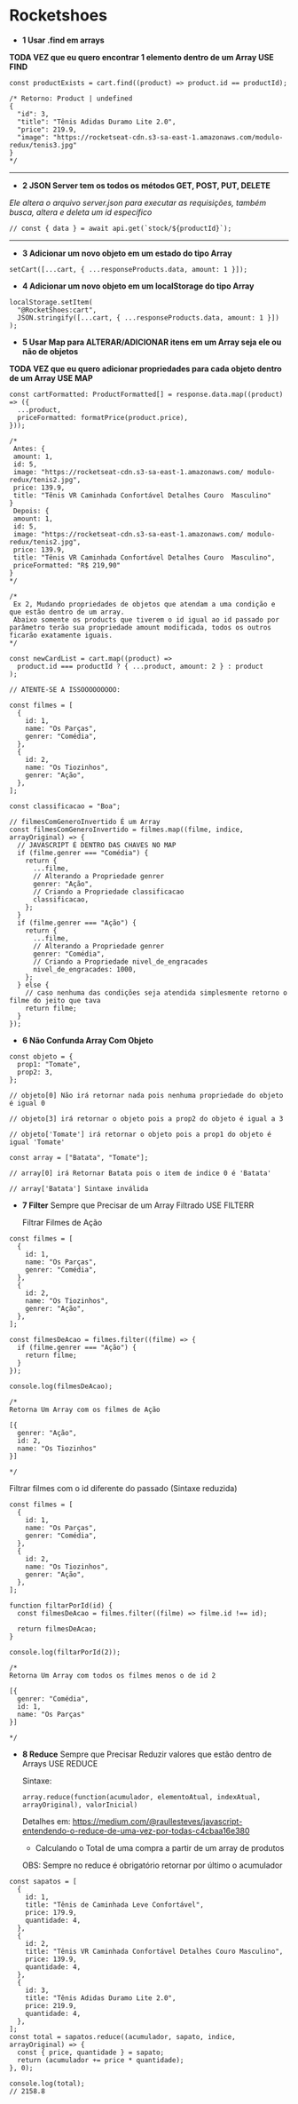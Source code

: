 # Rocketshoes

- **1 Usar .find em arrays**

**TODA VEZ que eu quero encontrar 1 elemento dentro de um Array USE FIND**

```tsx
const productExists = cart.find((product) => product.id == productId);

/* Retorno: Product | undefined
{
  "id": 3,
  "title": "Tênis Adidas Duramo Lite 2.0",
  "price": 219.9,
  "image": "https://rocketseat-cdn.s3-sa-east-1.amazonaws.com/modulo-redux/tenis3.jpg"
}
*/
```

---

- **2 JSON Server tem os todos os métodos GET, POST, PUT, DELETE**

_Ele altera o arquivo server.json para executar as requisições, também busca, altera e deleta um id específico_

```tsx
// const { data } = await api.get(`stock/${productId}`);
```

---

- **3 Adicionar um novo objeto em um estado do tipo Array**

```tsx
setCart([...cart, { ...responseProducts.data, amount: 1 }]);
```

- **4 Adicionar um novo objeto em um localStorage do tipo Array**

```tsx
localStorage.setItem(
  "@RocketShoes:cart",
  JSON.stringify([...cart, { ...responseProducts.data, amount: 1 }])
);
```

- **5 Usar Map para ALTERAR/ADICIONAR itens em um Array seja ele ou não de objetos**

**TODA VEZ que eu quero adicionar propriedades para cada objeto dentro de um Array USE MAP**

```tsx
const cartFormatted: ProductFormatted[] = response.data.map((product) => ({
  ...product,
  priceFormatted: formatPrice(product.price),
}));

/*
 Antes: {
 amount: 1,
 id: 5,
 image: "https://rocketseat-cdn.s3-sa-east-1.amazonaws.com/ modulo-redux/tenis2.jpg",
 price: 139.9,
 title: "Tênis VR Caminhada Confortável Detalhes Couro  Masculino"
}
 Depois: {
 amount: 1,
 id: 5,
 image: "https://rocketseat-cdn.s3-sa-east-1.amazonaws.com/ modulo-redux/tenis2.jpg",
 price: 139.9,
 title: "Tênis VR Caminhada Confortável Detalhes Couro  Masculino",
 priceFormatted: "R$ 219,90"
}
*/

/*
 Ex 2, Mudando propriedades de objetos que atendam a uma condição e que estão dentro de um array.
 Abaixo somente os products que tiverem o id igual ao id passado por parâmetro terão sua propriedade amount modificada, todos os outros ficarão exatamente iguais.
*/

const newCardList = cart.map((product) =>
  product.id === productId ? { ...product, amount: 2 } : product
);

// ATENTE-SE A ISSOOOOOOOOO:

const filmes = [
  {
    id: 1,
    name: "Os Parças",
    genrer: "Comédia",
  },
  {
    id: 2,
    name: "Os Tiozinhos",
    genrer: "Ação",
  },
];

const classificacao = "Boa";

// filmesComGeneroInvertido É um Array
const filmesComGeneroInvertido = filmes.map((filme, indice, arrayOriginal) => {
  // JAVASCRIPT É DENTRO DAS CHAVES NO MAP
  if (filme.genrer === "Comédia") {
    return {
      ...filme,
      // Alterando a Propriedade genrer
      genrer: "Ação",
      // Criando a Propriedade classificacao
      classificacao,
    };
  }
  if (filme.genrer === "Ação") {
    return {
      ...filme,
      // Alterando a Propriedade genrer
      genrer: "Comédia",
      // Criando a Propriedade nivel_de_engracades
      nivel_de_engracades: 1000,
    };
  } else {
    // caso nenhuma das condições seja atendida simplesmente retorno o filme do jeito que tava
    return filme;
  }
});
```

- **6 Não Confunda Array Com Objeto**

```tsx
const objeto = {
  prop1: "Tomate",
  prop2: 3,
};

// objeto[0] Não irá retornar nada pois nenhuma propriedade do objeto é igual 0

// objeto[3] irá retornar o objeto pois a prop2 do objeto é igual a 3

// objeto['Tomate'] irá retornar o objeto pois a prop1 do objeto é igual 'Tomate'

const array = ["Batata", "Tomate"];

// array[0] irá Retornar Batata pois o item de indice 0 é 'Batata'

// array['Batata'] Sintaxe inválida
```

- **7 Filter**
  Sempre que Precisar de um Array Filtrado USE FILTERR

  Filtrar Filmes de Ação

```tsx
const filmes = [
  {
    id: 1,
    name: "Os Parças",
    genrer: "Comédia",
  },
  {
    id: 2,
    name: "Os Tiozinhos",
    genrer: "Ação",
  },
];

const filmesDeAcao = filmes.filter((filme) => {
  if (filme.genrer === "Ação") {
    return filme;
  }
});

console.log(filmesDeAcao);

/*
Retorna Um Array com os filmes de Ação

[{
  genrer: "Ação",
  id: 2,
  name: "Os Tiozinhos"
}]

*/
```

Filtrar filmes com o id diferente do passado (Sintaxe reduzida)

```tsx
const filmes = [
  {
    id: 1,
    name: "Os Parças",
    genrer: "Comédia",
  },
  {
    id: 2,
    name: "Os Tiozinhos",
    genrer: "Ação",
  },
];

function filtarPorId(id) {
  const filmesDeAcao = filmes.filter((filme) => filme.id !== id);

  return filmesDeAcao;
}

console.log(filtarPorId(2));

/*
Retorna Um Array com todos os filmes menos o de id 2

[{
  genrer: "Comédia",
  id: 1,
  name: "Os Parças"
}]

*/
```

- **8 Reduce**
  Sempre que Precisar Reduzir valores que estão dentro de Arrays USE REDUCE

  Sintaxe:

  ```tsx
  array.reduce(function(acumulador, elementoAtual, indexAtual, arrayOriginal), valorInicial)
  ```

  Detalhes em: https://medium.com/@raullesteves/javascript-entendendo-o-reduce-de-uma-vez-por-todas-c4cbaa16e380

  - Calculando o Total de uma compra a partir de um array de produtos

  OBS: Sempre no reduce é obrigatório retornar por último o acumulador

```tsx
const sapatos = [
  {
    id: 1,
    title: "Tênis de Caminhada Leve Confortável",
    price: 179.9,
    quantidade: 4,
  },
  {
    id: 2,
    title: "Tênis VR Caminhada Confortável Detalhes Couro Masculino",
    price: 139.9,
    quantidade: 4,
  },
  {
    id: 3,
    title: "Tênis Adidas Duramo Lite 2.0",
    price: 219.9,
    quantidade: 4,
  },
];
const total = sapatos.reduce((acumulador, sapato, indice, arrayOriginal) => {
  const { price, quantidade } = sapato;
  return (acumulador += price * quantidade);
}, 0);

console.log(total);
// 2158.8
```
